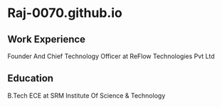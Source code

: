# Raj-0070.github.io

## Work Experience
Founder And Chief Technology Officer at ReFlow Technologies Pvt Ltd

## Education
B.Tech ECE at SRM Institute Of Science & Technology

